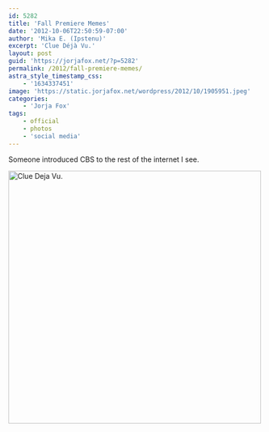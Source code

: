 ```yaml
---
id: 5282
title: 'Fall Premiere Memes'
date: '2012-10-06T22:50:59-07:00'
author: 'Mika E. (Ipstenu)'
excerpt: 'Clue Déjà Vu.'
layout: post
guid: 'https://jorjafox.net/?p=5282'
permalink: /2012/fall-premiere-memes/
astra_style_timestamp_css:
    - '1634337451'
image: 'https://static.jorjafox.net/wordpress/2012/10/1905951.jpeg'
categories:
    - 'Jorja Fox'
tags:
    - official
    - photos
    - 'social media'
---
```


Someone introduced CBS to the rest of the internet I see.

<a href="http://www.cbs.com/shows/fall-premieres-2012/photos/190583/fall-premiere-memes/190594"><img class="aligncenter size-full wp-image-5283" title="Clue Deja Vu." src="//static.jorjafox.net/wordpress/2012/10/190595.jpeg" alt="Clue Deja Vu." width="500" height="500" /></a>